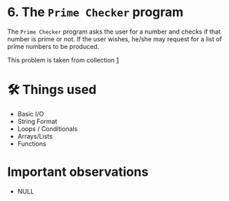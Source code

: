 # 6. The `Prime Checker` program
The `Prime Checker` program asks the user for a number and checks if that number is prime or not. If the user wishes, he/she may request for a list of prime numbers to be produced.

This problem is taken from collection [1](https://github.com/harishtpj/Project-Unikode/blob/master/README.md#%E2%84%B9-about)

# 🛠 Things used
- Basic I/O
- String Format
- Loops / Conditionals
- Arrays/Lists
- Functions


# Important observations
- NULL
